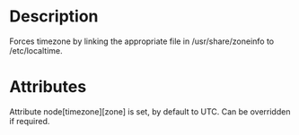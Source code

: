 Description
===========
Forces timezone by linking the appropriate file in /usr/share/zoneinfo to /etc/localtime.

Attributes
==========

Attribute node[timezone][zone] is set, by default to UTC. Can be overridden if required.

